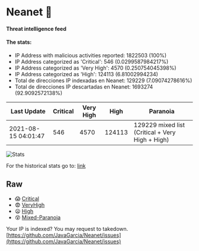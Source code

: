 # Neanet :hocho:
#### Threat intelligence feed
#### The stats:

- IP Address with malicious activities reported: 1822503 (100%)
- IP Address categorized as 'Critical':  546 (0.0299587984217%)
- IP Address categorized as 'Very High':  4570 (0.250754045398%)
- IP Address categorized as 'High':  124113 (6.81002994234)
- Total de direcciones IP indexadas en Neanet:  129229 (7.09074278616%)
- Total de direcciones IP descartadas en Neanet:  1693274 (92.9092572138%)

| Last Update | Critical | Very High | High | Paranoia |
| --- | --- | --- | --- | --- |
| 2021-08-15 04:01:47 | 546 | 4570 | 124113 | 129229 mixed list (Critical + Very High + High)|

![Stats](https://docs.google.com/spreadsheets/d/e/2PACX-1vSnaNMIXVabIpDJjufMlzH7poXnshF3mgd8Is1g9ytUEzVsP5my4Trn8f-xkoLLQ38xpL3HtmUexLo6/pubchart?oid=501124687&format=image)

For the historical stats go to: [link](/stats.csv)
## Raw
- :scream: [Critical](https://raw.githubusercontent.com/JavaGarcia/Neanet/master/blacklists/neanet_critical.txt)
- :fearful: [VeryHigh](https://raw.githubusercontent.com/JavaGarcia/Neanet/master/blacklists/neanet_veryHigh.txtt)
- :frowning: [High](https://raw.githubusercontent.com/JavaGarcia/Neanet/master/blacklists/neanet_high.txt)
- :dizzy_face: [Mixed-Paranoia](https://raw.githubusercontent.com/JavaGarcia/Neanet/master/blacklists/neanet_all.txt)


Your IP is indexed? You may request to takedown. [https://github.com/JavaGarcia/Neanet/issues](https://github.com/JavaGarcia/Neanet/issues)














































































































































































































































































































































































































































































































































































































































































































































































































































































































































































































































































































































































































































































































































































































































































































































































































































































































































































































































































































































































































































































































































































































































































































































































































































































































































































































































































































































































































































































































































































































































































































































































































































































































































































































































































































































































































































































































































































































































































































































































































































































































































































































































































































































































































































































































































































































































































































































































































































































































































































































































































































































































































































































































































































































































































































































































































































































































































































































































































































































































































































































































































































































































































































































































































































































































































































































































































































































































































































































































































































































































































































































































































































































































































































































































































































































































































































































































































































































































































































































































































































































































































































































































































































































































